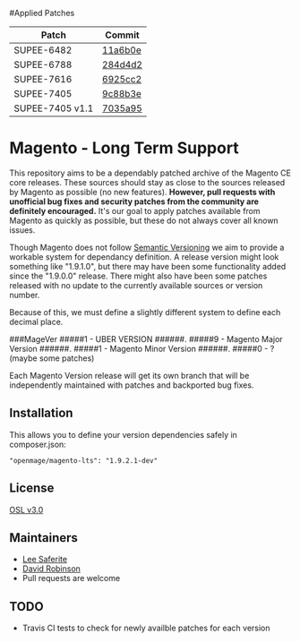 #Applied Patches

| Patch | Commit |
| ----- | ------ |
| SUPEE-6482 | [11a6b0e](https://github.com/OpenMage/magento-lts/commit/11a6b0ecf7b021a08089f88ec6f7d9a46bd6f8f3) |
| SUPEE-6788 | [284d4d2](https://github.com/OpenMage/magento-lts/commit/284d4d2caa15f40f24a840cd619bb4c31c6321e0) |
| SUPEE-7616 | [6925cc2](https://github.com/OpenMage/magento-lts/commit/6925cc2) |
| SUPEE-7405 | [9c88b3e](https://github.com/OpenMage/magento-lts/commit/9c88b3e) |
| SUPEE-7405 v1.1 | [7035a95](https://github.com/OpenMage/magento-lts/commit/7035a95) |

# Magento - Long Term Support

This repository aims to be a dependably patched archive of the Magento CE core releases. These sources should stay as close to the sources released by Magento as possible (no new features).  **However, pull requests with unofficial bug fixes and security patches from the community are definitely encouraged.** It's our goal to apply patches available from Magento as quickly as possible, but these do not always cover all known issues.

Though Magento does not follow [Semantic Versioning](http://semver.org/) we aim to provide a workable system for dependancy definition.  A release version might look something like "1.9.1.0", but there may have been some functionality added since the "1.9.0.0" release.  There might also have been some patches released with no update to the currently available sources or version number.  

Because of this, we must define a slightly different system to define each decimal place.


##\#MageVer
#####1 - UBER VERSION
######.
#####9 - Magento Major Version
######.
#####1 - Magento Minor Version
######.
#####0 - ? (maybe some patches)


Each Magento Version release will get its own branch that will be independently maintained with patches and backported bug fixes.


## Installation
This allows you to define your version dependencies safely in composer.json:

```
"openmage/magento-lts": "1.9.2.1-dev"
```


## License
[OSL v3.0](http://opensource.org/licenses/OSL-3.0)


## Maintainers
* [Lee Saferite](https://github.com/LeeSaferite)
* [David Robinson](https://github.com/drobinson)
* Pull requests are welcome


## TODO
* Travis CI tests to check for newly availble patches for each version
